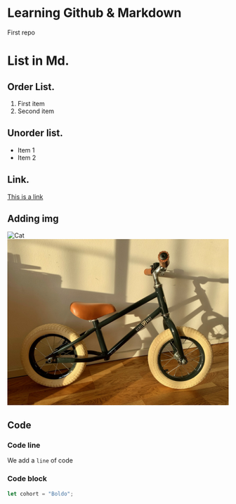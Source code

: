 # Learning Github & Markdown
First repo 

# List in Md.

## Order List.

1. First item
2. Second item

## Unorder list.

- Item 1
- Item 2

## Link.
[This is a link](https://www.markdownguide.org/cheat-sheet/)

## Adding img

![Cat](https://images.pexels.com/photos/104827/cat-pet-animal-domestic-104827.jpeg)
![Cat](./A1D508E0-CDFE-44B3-B42F-47A34F88C03B.jpeg)

## Code
### Code line

We add a `line` of code

### Code block
```js
let cohort = "Boldo";
```





